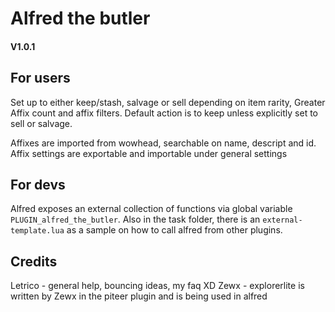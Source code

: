 # Alfred the butler
#### V1.0.1
## For users
Set up to either keep/stash, salvage or sell depending on item rarity, Greater Affix count and affix filters.
Default action is to keep unless explicitly set to sell or salvage.

Affixes are imported from wowhead, searchable on name, descript and id.
Affix settings are exportable and importable under general settings

## For devs
Alfred exposes an external collection of functions via global variable `PLUGIN_alfred_the_butler`.
Also in the task folder, there is an `external-template.lua` as a sample on how to call alfred from other plugins.

## Credits
Letrico - general help, bouncing ideas, my faq XD
Zewx - explorerlite is written by Zewx in the piteer plugin and is being used in alfred